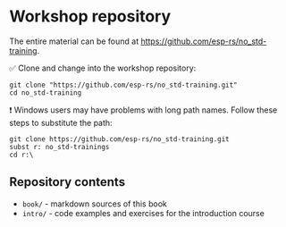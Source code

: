 # Workshop repository

The entire material can be found at <https://github.com/esp-rs/no_std-training>.

✅ Clone and change into the workshop repository:

```console
git clone "https://github.com/esp-rs/no_std-training.git"
cd no_std-training
```

❗ Windows users may have problems with long path names. Follow these steps to substitute the path:

```console
git clone https://github.com/esp-rs/no_std-training.git
subst r: no_std-trainings
cd r:\
```

## Repository contents

- `book/` - markdown sources of this book
- `intro/` - code examples and exercises for the introduction course
